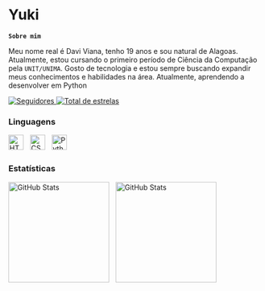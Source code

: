 # Yuki

**`Sobre mim`**

Meu nome real é Davi Viana, tenho 19 anos e sou natural de Alagoas. Atualmente, estou cursando o primeiro período de Ciência da Computação pela `UNIT/UNIMA`. Gosto de tecnologia e estou sempre buscando expandir meus conhecimentos e habilidades na área. Atualmente, aprendendo a desenvolver em Python

<p align='left'>
    <a href="https://github.com/YukiYumishii?tab=followers">
        <img 
            alt="Seguidores" 
            title="Me siga no GitHub" 
            src="https://custom-icon-badges.demolab.com/github/followers/YukiYumishii?color=236ad3&labelColor=1155ba&style=for-the-badge&logo=github&label=Seguidores&logoColor=white"
        />
    </a>
    <a href = "https://github.com/YukiYumishii?tab=repositories&sort=stargazers">
        <img
            alt = "Total de estrelas"
            title = "Total de estrelas GitHub"
            src = "https://custom-icon-badges.demolab.com/github/stars/YukiYumishii?color=55960c&style=for-the-badge&labelColor=488207&logo=star&label=estrelas"
        />
    </a>
</p>

### Linguagens 

<p>
    <img 
        align="left" 
        alt="HTML"
        title="HTML" 
        width="30px" 
        style="padding-right: 10px;" 
        src="https://cdn.jsdelivr.net/gh/devicons/devicon@latest/icons/html5/html5-original.svg" 
    />
    <img 
        align="left" 
        alt="CSS" 
        title="CSS"
        width="30px" 
        style="padding-right: 10px;" 
        src="https://cdn.jsdelivr.net/gh/devicons/devicon@latest/icons/css3/css3-original.svg" 
    />
    <img 
        align="left" 
        alt="Python" 
        title="Python"
        width="30px" 
        style="padding-right: 10px;" 
        src="https://cdn.jsdelivr.net/gh/devicons/devicon@latest/icons/python/python-original.svg" 
    />
</p>

<br/>
<br/>

### Estatísticas

<p>
  <img 
    align="left" 
    alt="GitHub Stats" 
    height="200" 
    style="padding-right: 10px;" 
    src="https://github-readme-stats.vercel.app/api?username=YukiYumishii&show_icons=true&theme=tokyonight&include_all_commits=true&locale=pt-br" 
  />

<img 
      align="left" 
      alt="GitHub Stats" 
      height="200" 
      src="https://github-readme-stats.vercel.app/api/top-langs/?username=yukiyumishii&theme=tokyonight&layout=compact&custom_title=Tecnologias&langs_count=9" 
  />
</p>
